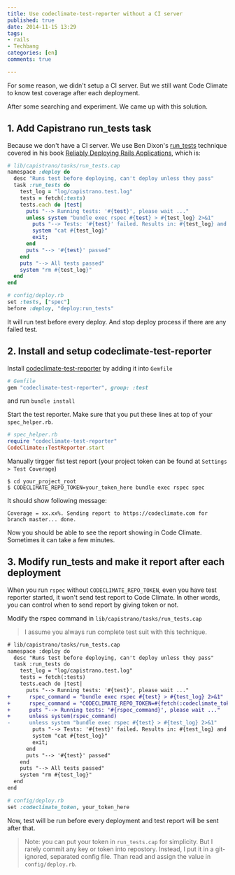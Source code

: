 ```yaml
---
title: Use codeclimate-test-reporter without a CI server
published: true
date: 2014-11-15 13:29
tags:
- rails
- Techbang
categories: [en]
comments: true

---
```

For some reason, we didn't setup a CI server. But we still want Code Climate to know test coverage after each deployment.

After some searching and experiment. We came up with this solution.

## 1. Add Capistrano run_tests task

Because we don't have a CI server. We use Ben Dixon's [run_tests](https://github.com/TalkingQuickly/capistrano-3-rails-template/blob/master/lib/capistrano/tasks/run_tests.cap) technique covered in his book [Reliably Deploying Rails Applications](https://leanpub.com/deploying_rails_applications), which is:

``` ruby
# lib/capistrano/tasks/run_tests.cap
namespace :deploy do
  desc "Runs test before deploying, can't deploy unless they pass"
  task :run_tests do
    test_log = "log/capistrano.test.log"
    tests = fetch(:tests)
    tests.each do |test|
      puts "--> Running tests: '#{test}', please wait ..."
      unless system "bundle exec rspec #{test} > #{test_log} 2>&1"
        puts "--> Tests: '#{test}' failed. Results in: #{test_log} and below:"
        system "cat #{test_log}"
        exit;
      end
      puts "--> '#{test}' passed"
    end
    puts "--> All tests passed"
    system "rm #{test_log}"
  end
end
```

``` ruby
# config/deploy.rb
set :tests, ["spec"]
before :deploy, "deploy:run_tests"
```

It will run test before every deploy. And stop deploy process if there are any failed test.

## 2. Install and setup codeclimate-test-reporter

Install [codeclimate-test-reporter](https://github.com/codeclimate/ruby-test-reporter) by adding it into `Gemfile`

``` ruby
# Gemfile
gem "codeclimate-test-reporter", group: :test
```

and run `bundle install`

Start the test reporter. Make sure that you put these lines at top of your `spec_helper.rb`.

``` ruby
# spec_helper.rb
require "codeclimate-test-reporter"
CodeClimate::TestReporter.start
```

Manually tirgger fist test report (your project token can be found at `Settings > Test Coverage`)

``` shell (in terminal)
$ cd your_project_root
$ CODECLIMATE_REPO_TOKEN=your_token_here bundle exec rspec spec
```

It should show following message:

    Coverage = xx.xx%. Sending report to https://codeclimate.com for branch master... done.

Now you should be able to see the report showing in Code Climate. Sometimes it can take a few minutes.

## 3. Modify run_tests and make it report after each deployment

When you run `rspec` without `CODECLIMATE_REPO_TOKEN`, even you have test reporter started, it won't send test report to Code Climate. In other words, you can control when to send report by giving token or not.

Modify the rspec command in `lib/capistrano/tasks/run_tests.cap`

> I assume you always run complete test suit with this technique.

``` diff
# lib/capistrano/tasks/run_tests.cap
namespace :deploy do
  desc "Runs test before deploying, can't deploy unless they pass"
  task :run_tests do
    test_log = "log/capistrano.test.log"
    tests = fetch(:tests)
    tests.each do |test|
      puts "--> Running tests: '#{test}', please wait ..."
+      rspec_command = "bundle exec rspec #{test} > #{test_log} 2>&1"
+      rspec_command = "CODECLIMATE_REPO_TOKEN=#{fetch(:codeclimate_token)} #{rspec_command}" if fetch(:codeclimate_token)
+      puts "--> Running tests: '#{rspec_command}', please wait ..."
+      unless system(rspec_command)
-      unless system "bundle exec rspec #{test} > #{test_log} 2>&1"
        puts "--> Tests: '#{test}' failed. Results in: #{test_log} and below:"
        system "cat #{test_log}"
        exit;
      end
      puts "--> '#{test}' passed"
    end
    puts "--> All tests passed"
    system "rm #{test_log}"
  end
end
```

``` ruby
# config/deploy.rb
set :codeclimate_token, your_token_here
```

Now, test will be run before every deployment and test report will be sent after that.

> Note: you can put your token in `run_tests.cap` for simplicity. But I rarely commit any key or token into repostory. Instead, I put it in a git-ignored, separated config file. Than read and assign the value in `config/deploy.rb`.
